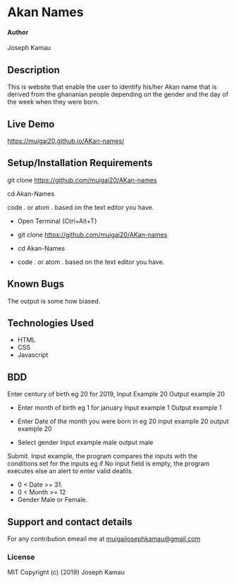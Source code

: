 # Akan Names

#### Author
Joseph Kamau

## Description
This is website that enable the user to identify his/her Akan name that is derived from the ghananian people depending on the gender and the day of the week when they were born.

## Live Demo
 https://muigai20.github.io/AKan-names/


## Setup/Installation Requirements

git clone https://github.com/muigai20/AKan-names

cd Akan-Names

code . or atom . based on the text editor you have.
* Open Terminal {Ctrl+Alt+T}

* git clone https://github.com/muigai20/AKan-names

* cd Akan-Names

* code . or atom . based on the text editor you have.


## Known Bugs
The output is some how biased.

## Technologies Used
* HTML
* CSS
* Javascript

## BDD

Enter century of birth eg 20 for 2019, Input Example 20 Output example 20

* Enter month of birth eg 1 for january Input example 1 Output example 1

* Enter Date of the month you were born in eg 20 input example 20 output example 20

 * Select gender Input example male output male

Submit. Input example, the program compares the inputs with the conditions set for the inputs eg if No input field is empty, the program executes else an alert to enter valid deatils.

* 0 < Date >= 31.
* 0 < Month >= 12
* Gender Male or Female.
## Support and contact details
For any contribution emeail me at muigaijosephkamau@gmail.com
### License
MIT
Copyright (c) {2019} Joseph Kamau
